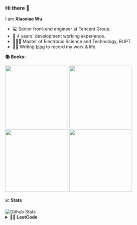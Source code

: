 ### Hi there 👋

I am **Xiaoxiao Wu**.

* 💻   Senior front-end engineer at Tencent Group.
* 📆   4 years' development working experience.
* 👩🏻‍🎓   Master of Electronic Science and Technology, BUPT.
* ✍🏻   Writing [blog](https://2xiao.github.io) to record my work & life.

**📚 Books:**  

<code>[<img height="200" src="https://2xiao.github.io/assets/image/leetcode-js-logo.png">](https://2xiao.github.io/leetcode-js/)</code>
<code>[<img height="200" src="https://2xiao.github.io/assets/image/react-logo.png">](https://2xiao.github.io/my-react/)</code>
<code>[<img height="200" src="https://2xiao.github.io/assets/image/vue-logo.png">](https://2xiao.github.io/my-vue/)</code>
<code>[<img height="200" src="https://2xiao.github.io/assets/image/system-logo.png">](https://2xiao.github.io/system-design/)</code>

**📈 Stats**

<img src="https://github-readme-stats.vercel.app/api?username=2xiao&show_icons=true&bg_color=320,323031,84a59d&icon_color=b0c4b1&title_color=eec170&text_color=a2a392&include_all_commits=true" alt="Github Stats">

<details>
    <summary>
    <b>👩‍💻 LeetCode</b>
    </summary>
    <br />
    <img src="https://leetcode-badge-showcase.vercel.app/api?username=22xiao&animated=true&theme=dark" alt="LeetCode Badges">
</details>
